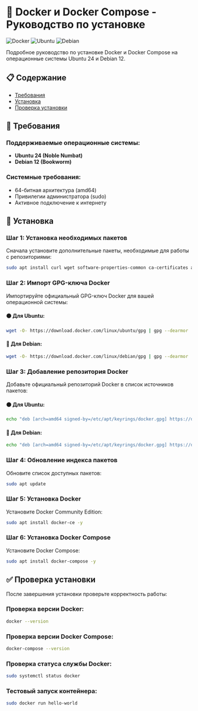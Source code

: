 # 🐳 Docker и Docker Compose - Руководство по установке

![Docker](https://img.shields.io/badge/Docker-2CA5E0?style=for-the-badge&logo=docker&logoColor=white)
![Ubuntu](https://img.shields.io/badge/Ubuntu-E95420?style=for-the-badge&logo=ubuntu&logoColor=white)
![Debian](https://img.shields.io/badge/Debian-A81D33?style=for-the-badge&logo=debian&logoColor=white)

Подробное руководство по установке Docker и Docker Compose на операционные системы Ubuntu 24 и Debian 12.

## 📋 Содержание

- [Требования](#-требования)
- [Установка](#-установка)
- [Проверка установки](#-проверка-установки)

## 🔧 Требования

### Поддерживаемые операционные системы:

- **Ubuntu 24 (Noble Numbat)**
- **Debian 12 (Bookworm)**

### Системные требования:

- 64-битная архитектура (amd64)
- Привилегии администратора (sudo)
- Активное подключение к интернету

## 🚀 Установка

### Шаг 1: Установка необходимых пакетов

Сначала установите дополнительные пакеты, необходимые для работы с репозиториями:

```bash
sudo apt install curl wget software-properties-common ca-certificates apt-transport-https -y
```

### Шаг 2: Импорт GPG-ключа Docker

Импортируйте официальный GPG-ключ Docker для вашей операционной системы:

#### 🟠 Для Ubuntu:

```bash
wget -O- https://download.docker.com/linux/ubuntu/gpg | gpg --dearmor | sudo tee /etc/apt/keyrings/docker.gpg > /dev/null
```

#### 🔴 Для Debian:

```bash
wget -O- https://download.docker.com/linux/debian/gpg | gpg --dearmor | tee /etc/apt/keyrings/docker.gpg > /dev/null
```

### Шаг 3: Добавление репозитория Docker

Добавьте официальный репозиторий Docker в список источников пакетов:

#### 🟠 Для Ubuntu:

```bash
echo "deb [arch=amd64 signed-by=/etc/apt/keyrings/docker.gpg] https://download.docker.com/linux/ubuntu noble stable" | sudo tee /etc/apt/sources.list.d/docker.list > /dev/null
```

#### 🔴 Для Debian:

```bash
echo "deb [arch=amd64 signed-by=/etc/apt/keyrings/docker.gpg] https://download.docker.com/linux/debian bookworm stable" | tee /etc/apt/sources.list.d/docker.list > /dev/null
```

### Шаг 4: Обновление индекса пакетов

Обновите список доступных пакетов:

```bash
sudo apt update
```

### Шаг 5: Установка Docker

Установите Docker Community Edition:

```bash
sudo apt install docker-ce -y
```

### Шаг 6: Установка Docker Compose

Установите Docker Compose:

```bash
sudo apt install docker-compose -y
```

## ✅ Проверка установки

После завершения установки проверьте корректность работы:

### Проверка версии Docker:

```bash
docker --version
```

### Проверка версии Docker Compose:

```bash
docker-compose --version
```

### Проверка статуса службы Docker:

```bash
sudo systemctl status docker
```

### Тестовый запуск контейнера:

```bash
sudo docker run hello-world
```
